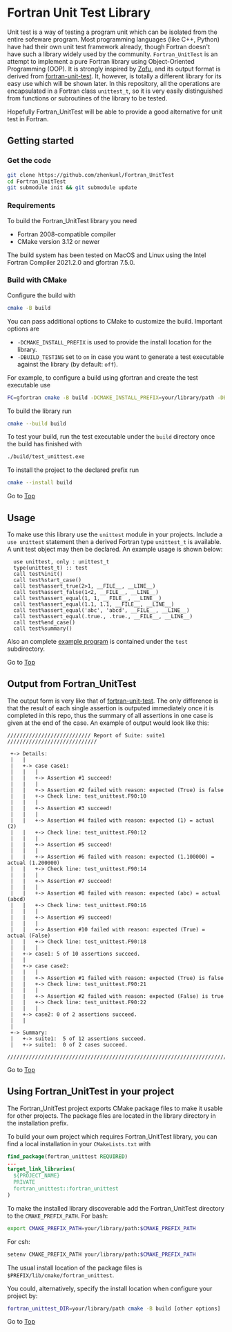 <a name="top"></a>

# Fortran Unit Test Library

Unit test is a way of testing a program unit which can be isolated from the entire sofeware program. Most programming languages (like C++, Python) have had their own unit test framework already, though Fortran doesn't have such a library widely used by the community. `Fortran_UnitTest` is an attempt to implement a pure Fortran library using Object-Oriented Programming (OOP). It is strongly inspired by [Zofu](https://github.com/acroucher/zofu), and its output format is derived from [fortran-unit-test](https://github.com/dongli/fortran-unit-test). It, however, is totally a different library for its easy use which will be shown later. In this repository, all the operations are encapsulated in a Fortran class `unittest_t`, so it is very easily distinguished from functions or subroutines of the library to be tested. 

Hopefully Fortran_UnitTest will be able to provide a good alternative for unit test in Fortran.

## Getting started

### Get the code
```sh
git clone https://github.com/zhenkunl/Fortran_UnitTest
cd Fortran_UnitTest
git submodule init && git submodule update
```

### Requirements
To build the Fortran_UnitTest library you need
* Fortran 2008-compatible compiler
* CMake version 3.12 or newer

The build system has been tested on MacOS and Linux using the Intel Fortran Compiler 2021.2.0 and gfortran 7.5.0.

### Build with CMake
Configure the build with
```sh
cmake -B build
```
You can pass additional options to CMake to customize the build.
Important options are
* `-DCMAKE_INSTALL_PREFIX` is used to provide the install location for the library.
* `-DBUILD_TESTING` set to `on` in case you want to generate a test executable against the library (by default: `off`).

For example, to configure a build using gfortran and create the test executable use
```sh
FC=gfortran cmake -B build -DCMAKE_INSTALL_PREFIX=your/library/path -DBUILD_TESTING=on
```
To build the library run
```sh
cmake --build build
```
To test your build, run the test executable under the `build` directory once the build has finished with
```sh
./build/test_unittest.exe
```
To install the project to the declared prefix run
```sh
cmake --install build
```

Go to [Top](#top)

## Usage
To make use this library use the `unittest` module in your projects. Include a `use unittest` statement then a derived Fortran type `unittest_t` is available. A unit test object may then be declared. An example usage is shown below:
```Fortran
  use unittest, only : unittest_t
  type(unittest_t) :: test
  call test%init()
  call test%start_case()
  call test%assert_true(2>1, __FILE__, __LINE__)
  call test%assert_false(1<2, __FILE__, __LINE__)
  call test%assert_equal(1, 1, __FILE__, __LINE__)
  call test%assert_equal(1.1, 1.1, __FILE__, __LINE__)
  call test%assert_equal('abc', 'abcd', __FILE__, __LINE__)
  call test%assert_equal(.true., .true., __FILE__, __LINE__)
  call test%end_case()
  call test%summary()
```
Also an complete [example program](https://github.com/zhenkunl/Fortran_UnitTest/blob/main/test/test_unittest.F90) is contained under the `test` subdirectory.

Go to [Top](#top)

## Output from Fortran_UnitTest
The output form is very like that of [fortran-unit-test](https://github.com/dongli/fortran-unit-test). The only difference is that the result of each single assertion is outputed immediately once it is completed in this repo, thus the summary of all assertions in one case is given at the end of the case. An example of output would look like this:
```text
/////////////////////////// Report of Suite: suite1 /////////////////////////////

 +-> Details:
 |   |
 |   +-> case case1:
 |   |   |
 |   |   +-> Assertion #1 succeed!
 |   |   |
 |   |   +-> Assertion #2 failed with reason: expected (True) is false
 |   |   +-> Check line: test_unittest.F90:10
 |   |   |
 |   |   +-> Assertion #3 succeed!
 |   |   |
 |   |   +-> Assertion #4 failed with reason: expected (1) = actual (2)
 |   |   +-> Check line: test_unittest.F90:12
 |   |   |
 |   |   +-> Assertion #5 succeed!
 |   |   |
 |   |   +-> Assertion #6 failed with reason: expected (1.100000) = actual (1.200000)
 |   |   +-> Check line: test_unittest.F90:14
 |   |   |
 |   |   +-> Assertion #7 succeed!
 |   |   |
 |   |   +-> Assertion #8 failed with reason: expected (abc) = actual (abcd)
 |   |   +-> Check line: test_unittest.F90:16
 |   |   |
 |   |   +-> Assertion #9 succeed!
 |   |   |
 |   |   +-> Assertion #10 failed with reason: expected (True) = actual (False)
 |   |   +-> Check line: test_unittest.F90:18
 |   |   |
 |   +-> case1: 5 of 10 assertions succeed.
 |   |
 |   +-> case case2:
 |   |   |
 |   |   +-> Assertion #1 failed with reason: expected (True) is false
 |   |   +-> Check line: test_unittest.F90:21
 |   |   |
 |   |   +-> Assertion #2 failed with reason: expected (False) is true
 |   |   +-> Check line: test_unittest.F90:22
 |   |   |
 |   +-> case2: 0 of 2 assertions succeed.
 |   |
 |
 +-> Summary:
 |   +-> suite1:  5 of 12 assertions succeed.
 |   +-> suite1:  0 of 2 cases succeed.

////////////////////////////////////////////////////////////////////////////////
```
Go to [Top](#top)

## Using Fortran_UnitTest in your project
The Fortran_UnitTest project exports CMake package files to make it usable for other projects. The package files are located in the library directory in the installation prefix.

To build your own project which requires Fortran_UnitTest library, 
you can find a local installation in your `CMakeLists.txt` with
```cmake
find_package(fortran_unittest REQUIRED)
...
target_link_libraries(
  ${PROJECT_NAME}
  PRIVATE
  fortran_unittest::fortran_unittest
)
```
To make the installed library discoverable add the Fortran_UnitTest directory to the `CMAKE_PREFIX_PATH`. For bash:
```sh
export CMAKE_PREFIX_PATH=your/library/path:$CMAKE_PREFIX_PATH
```
For csh:
```sh
setenv CMAKE_PREFIX_PATH your/library/path:$CMAKE_PREFIX_PATH
```
The usual install location of the package files is `$PREFIX/lib/cmake/fortran_unittest`.

You could, alternatively, specify the install location when configure your project by:
```sh
fortran_unittest_DIR=your/library/path cmake -B build [other options]
```
Go to [Top](#top)
